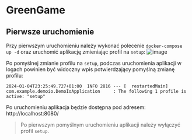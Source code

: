 # GreenGame

## Pierwsze uruchomienie

Przy pierwszym uruchomieniu należy wykonać polecenie `docker-compose up -d` oraz uruchomić aplikację zmieniając profil na `setup`:
![image](https://gist.github.com/assets/77862767/339e60f3-4407-40ee-9ed6-6f8b07223742)

Po pomyślnej zmianie profilu na `setup`, podczas uruchomienia aplikacji w logach powinien być widoczny wpis potwierdzający pomyślną zmianę profilu: 
```
2024-01-04T23:25:49.727+01:00  INFO 2816 --- [  restartedMain] com.example.demoio.DemoIoApplication     : The following 1 profile is active: "setup"
```

Po uruchomieniu aplikacja będzie dostępna pod adresem: http://localhost:8080/

> Po pierwszym pomyślnym uruchomieniu aplikacji należy wyłączyć profil `setup`.
